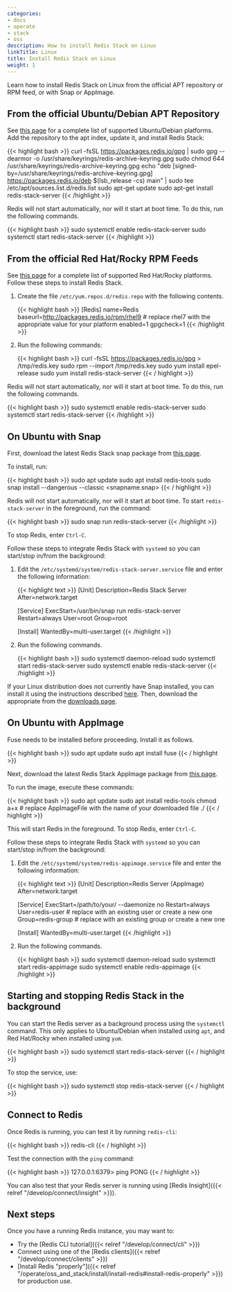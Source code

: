 ```yaml
---
categories:
- docs
- operate
- stack
- oss
description: How to install Redis Stack on Linux
linkTitle: Linux
title: Install Redis Stack on Linux
weight: 1
---
```


Learn how to install Redis Stack on Linux from the official APT repository or RPM feed, or with Snap or AppImage.

## From the official Ubuntu/Debian APT Repository

See [this page](https://redis.io/downloads/#redis-stack-downloads) for a complete list of supported Ubuntu/Debian platforms.
Add the repository to the apt index, update it, and install Redis Stack:

{{< highlight bash >}}
curl -fsSL https://packages.redis.io/gpg | sudo gpg --dearmor -o /usr/share/keyrings/redis-archive-keyring.gpg
sudo chmod 644 /usr/share/keyrings/redis-archive-keyring.gpg
echo "deb [signed-by=/usr/share/keyrings/redis-archive-keyring.gpg] https://packages.redis.io/deb $(lsb_release -cs) main" | sudo tee /etc/apt/sources.list.d/redis.list
sudo apt-get update
sudo apt-get install redis-stack-server
{{< /highlight >}}

Redis will not start automatically, nor will it start at boot time. To do this, run the following commands.

{{< highlight bash >}}
sudo systemctl enable redis-stack-server
sudo systemctl start redis-stack-server
{{< /highlight >}}

## From the official Red Hat/Rocky RPM Feeds

See [this page](https://redis.io/downloads/#redis-stack-downloads) for a complete list of supported Red Hat/Rocky platforms.
Follow these steps to install Redis Stack.

1. Create the file `/etc/yum.repos.d/redis.repo` with the following contents.

    {{< highlight bash >}}
    [Redis]
    name=Redis
    baseurl=http://packages.redis.io/rpm/rhel9 # replace rhel7 with the appropriate value for your platform
    enabled=1
    gpgcheck=1
    {{< /highlight >}}

1. Run the following commands:

    {{< highlight bash >}}
    curl -fsSL https://packages.redis.io/gpg > /tmp/redis.key
    sudo rpm --import /tmp/redis.key
    sudo yum install epel-release
    sudo yum install redis-stack-server
    {{< / highlight >}}

Redis will not start automatically, nor will it start at boot time. To do this, run the following commands.

{{< highlight bash >}}
sudo systemctl enable redis-stack-server
sudo systemctl start redis-stack-server
{{< /highlight >}}

## On Ubuntu with Snap

First, download the latest Redis Stack snap package from [this page](https://redis.io/downloads/).

To install, run:

{{< highlight bash >}}
sudo apt update
sudo apt install redis-tools
sudo snap install --dangerous --classic <snapname.snap>
{{< / highlight >}}

Redis will not start automatically, nor will it start at boot time. To start `redis-stack-server` in the foreground, run the command:

{{< highlight bash >}}
sudo snap run redis-stack-server
{{< /highlight >}}

To stop Redis, enter `Ctrl-C`.

Follow these steps to integrate Redis Stack with `systemd` so you can start/stop in/from the background:

1. Edit the `/etc/systemd/system/redis-stack-server.service` file and enter the following information:

    {{< highlight text >}}
    [Unit]
    Description=Redis Stack Server
    After=network.target

    [Service]
    ExecStart=/usr/bin/snap run redis-stack-server
    Restart=always
    User=root
    Group=root

    [Install]
    WantedBy=multi-user.target
    {{< /highlight >}}

1. Run the following commands.

    {{< highlight bash >}}
    sudo systemctl daemon-reload
    sudo systemctl start redis-stack-server
    sudo systemctl enable redis-stack-server
    {{< /highlight >}}

If your Linux distribution does not currently have Snap installed, you can install it using the instructions described  [here](https://snapcraft.io/docs/installing-snapd). Then, download the appropriate from the [downloads page](https://redis.io/downloads/).

## On Ubuntu with AppImage

Fuse needs to be installed before proceeding. Install it as follows.

{{< highlight bash >}}
sudo apt update
sudo apt install fuse
{{< / highlight >}}

Next, download the latest Redis Stack AppImage package from [this page](https://redis.io/downloads/).

To run the image, execute these commands:

{{< highlight bash >}}
sudo apt update
sudo apt install redis-tools
chmod a+x <AppImageFile> # replace AppImageFile with the name of your downloaded file
./<AppImageFile>
{{< / highlight >}}

This will start Redis in the foreground. To stop Redis, enter `Ctrl-C`.

Follow these steps to integrate Redis Stack with `systemd` so you can start/stop in/from the background:

1. Edit the `/etc/systemd/system/redis-appimage.service` file and enter the following information:

    {{< highlight text >}}
    [Unit]
    Description=Redis Server (AppImage)
    After=network.target

    [Service]
    ExecStart=/path/to/your/<AppImageFile> --daemonize no
    Restart=always
    User=redis-user   # replace with an existing user or create a new one
    Group=redis-group # replace with an existing group or create a new one

    [Install]
    WantedBy=multi-user.target
    {{< /highlight >}}
1. Run the following commands.

    {{< highlight bash >}}
    sudo systemctl daemon-reload
    sudo systemctl start redis-appimage
    sudo systemctl enable redis-appimage
    {{< /highlight >}}

## Starting and stopping Redis Stack in the background

You can start the Redis server as a background process using the `systemctl` command. This only applies to Ubuntu/Debian when installed using `apt`, and Red Hat/Rocky when installed using `yum`.

{{< highlight bash  >}}
sudo systemctl start redis-stack-server
{{< / highlight  >}}

To stop the service, use:

{{< highlight bash  >}}
sudo systemctl stop redis-stack-server
{{< / highlight  >}}

## Connect to Redis

Once Redis is running, you can test it by running `redis-cli`:

{{< highlight bash  >}}
redis-cli
{{< / highlight >}}

Test the connection with the `ping` command:

{{< highlight bash  >}}
127.0.0.1:6379> ping
PONG
{{< / highlight >}}

You can also test that your Redis server is running using
[Redis Insight]({{< relref "/develop/connect/insight" >}}).

## Next steps

Once you have a running Redis instance, you may want to:

* Try the [Redis CLI tutorial]({{< relref "/develop/connect/cli" >}})
* Connect using one of the [Redis clients]({{< relref "/develop/connect/clients" >}})
* [Install Redis "properly"]({{< relref "/operate/oss_and_stack/install/install-redis#install-redis-properly" >}})
  for production use.
